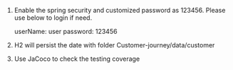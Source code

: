 1. Enable the spring security and customized password as 123456. Please use below to login if need.
	
	userName: user
	password: 123456


2. H2 will persist the date with folder Customer-journey/data/customer


3. Use JaCoco to check the testing coverage
